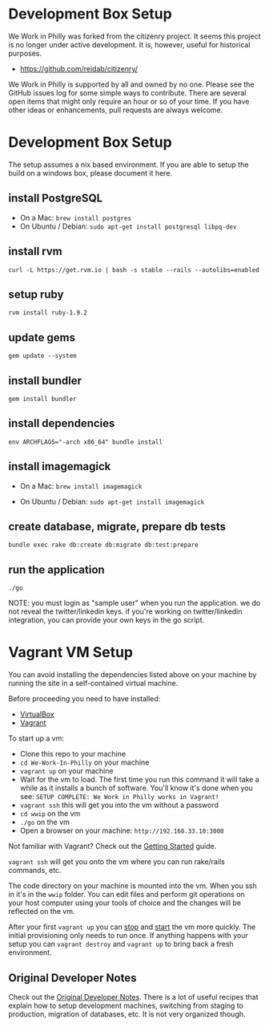 # Development Box Setup
We Work in Philly was forked from the citizenry project. It seems this project is no longer under active development. It is, however, useful for historical purposes.
- https://github.com/reidab/citizenry/

We Work in Philly is supported by all and owned by no one. Please see the GitHub issues log for some simple ways to contribute. There are several open items that might only require an hour or so of your time. If you have other ideas or enhancements, pull requests are always welcome.

# Development Box Setup

The setup assumes a nix based environment. If you are able to setup the build on a windows box, please document it here.  

## install PostgreSQL
- On a Mac: `brew install postgres`
- On Ubuntu / Debian: `sudo apt-get install postgresql libpq-dev`

## install rvm
`curl -L https://get.rvm.io | bash -s stable --rails --autolibs=enabled`

## setup ruby
`rvm install ruby-1.9.2`

## update gems
`gem update --system`

## install bundler
`gem install bundler`

## install dependencies
`env ARCHFLAGS="-arch x86_64" bundle install`

## install imagemagick
- On a Mac:
`brew install imagemagick`

- On Ubuntu / Debian:
`sudo apt-get install imagemagick`

## create database, migrate, prepare db tests
`bundle exec rake db:create db:migrate db:test:prepare`

## run the application
`./go`

NOTE: you must login as "sample user" when you run the application. we do not reveal the twitter/linkedin keys. if you're working on twitter/linkedin integration, you can provide your own keys in the go script. 

# Vagrant VM Setup

You can avoid installing the dependencies listed above on your machine by running the site in a self-contained virtual machine.

Before proceeding you need to have installed:

* [VirtualBox](https://www.virtualbox.org/wiki/Downloads)
* [Vagrant](http://www.vagrantup.com/)

To start up a vm:

* Clone this repo to your machine
* `cd We-Work-In-Philly` on your machine
* `vagrant up` on your machine
* Wait for the vm to load. The first time you run this command it will take a while as it installs a bunch of software. You'll know it's done when you see: `SETUP COMPLETE: We Work in Philly works in Vagrant!`
* `vagrant ssh` this will get you into the vm without a password
* `cd wwip` on the vm
* `./go` on the vm
* Open a browser on your machine: `http://192.168.33.10:3000`

Not familiar with Vagrant? Check out the [Getting Started](http://docs.vagrantup.com/v2/getting-started/index.html) guide.

`vagrant ssh` will get you onto the vm where you can run rake/rails commands, etc.

The code directory on your machine is mounted into the vm. When you ssh in it's in the `wwip` folder. You can edit files and perform git operations on your host computer using your tools of choice and the changes will be reflected on the vm.

After your first `vagrant up` you can [stop](http://docs.vagrantup.com/v2/getting-started/teardown.html) and [start](http://docs.vagrantup.com/v2/getting-started/up.html) the vm more quickly. The initial provisioning only needs to run once. If anything happens with your setup you can `vagrant destroy` and `vagrant up` to bring back a fresh environment.


## Original Developer Notes

Check out the [Original Developer Notes](https://github.com/alexknowshtml/We-Work-In-Philly/wiki/Developer-Notes).  There is a lot of useful recipes that explain how to setup development machines, switching from staging to production, migration of databases, etc.  It is not very organized though.
